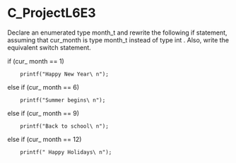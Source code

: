 # C_ProjectL6E3
Declare an enumerated type month_t and rewrite the following if statement, assuming that cur_month is type month_t instead of type int .  Also, write the equivalent switch statement.

if (cur_ month == 1)

        printf("Happy New Year\ n");

else if (cur_ month == 6)

        printf("Summer begins\ n");

else if (cur_ month == 9)

        printf("Back to school\ n");

else if (cur_ month == 12)

        printf(" Happy Holidays\ n");
